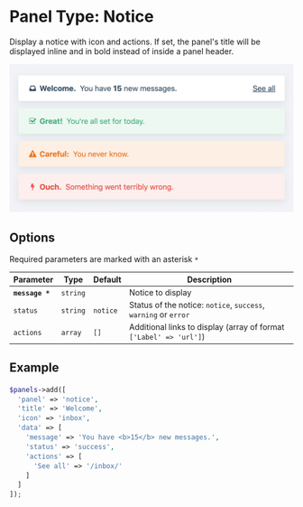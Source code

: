 # Panel Type: Notice

Display a notice with icon and actions. If set, the panel's title will be displayed inline and in bold instead of inside a panel header.

![Notice](../images/notice.png ':size=400')

## Options

Required parameters are marked with an asterisk `*`

|Parameter|Type|Default|Description|
|---|---|---|---|
|**`message *`**|`string`||Notice to display|
|`status`|`string`|`notice`|Status of the notice: `notice`, `success`, `warning` or `error`|
|`actions`|`array`|`[]`|Additional links to display (array of format `['Label' => 'url']`)|

## Example

```php
$panels->add([
  'panel' => 'notice',
  'title' => 'Welcome',
  'icon' => 'inbox',
  'data' => [
    'message' => 'You have <b>15</b> new messages.',
    'status' => 'success',
    'actions' => [
      'See all' => '/inbox/'
    ]
  ]
]);
```
